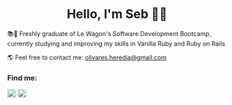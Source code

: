 <h1 align="center">Hello, I'm Seb 🕺🏻</h1>

📚🔎 Freshly graduate of Le Wagon's Software Development Bootcamp, currently studying and improving my skills in Vanilla Ruby and Ruby on Rails </p>

🌎 Feel free to contact me: olivares.heredia@gmail.com

<h3 align="left">Find me:</h3>
<p align="left">
<a href="https://linkedin.com/in/sebolivares" target="blank"><img align="center" src="https://cdn.jsdelivr.net/npm/simple-icons@3.0.1/icons/linkedin.svg" alt="my linkedin profile" height="20" width="20" /></a>
<a href="https://www.instagram.com/ssabesart" target="blank"><img align="center" src="https://static-00.iconduck.com/assets.00/instagram-bold-icon-512x512-77czd7e7.png" alt="my Instagram profile" height="20" width="20" /></a>
</p>
